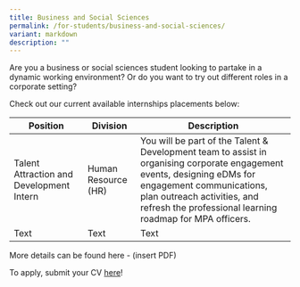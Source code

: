 ```yaml
---
title: Business and Social Sciences
permalink: /for-students/business-and-social-sciences/
variant: markdown
description: ""
---
```

Are you a business or social sciences student looking to partake in a dynamic working environment? Or do you want to try out different roles in a corporate setting?

Check out our current available internships placements below:

| Position | Division | Description |
| -------- | -------- | -------- |
| Talent Attraction and Development Intern | Human Resource (HR) | You will be part of the Talent & Development team to assist in organising corporate engagement events, designing eDMs for engagement communications, plan outreach activities, and refresh the professional learning roadmap for MPA officers. |
| Text | Text | Text |

More details can be found here - (insert PDF)

To apply, submit your CV [here](forms.sg)!